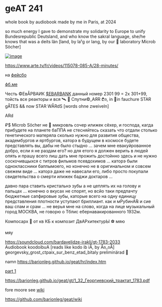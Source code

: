# geAT 241

whole book by audiobook made by me in Paris, at 2024

so much energy I gave to demonstrate my solidarity to Europe to unify Bundesrepublic Deutsland, and who know the sakral language, she/he knows that was a deits län [land, by laჼg or lang, by our 🔬 laboratory Microb Söcher]

[![image](https://github.com/barionleg/geat/assets/102619282/131ac958-842f-4675-845a-f6bc6f523efb)
](https://www.arte.tv/fr/videos/115078-085-A/28-minutes/)

https://www.arte.tv/fr/videos/115078-085-A/28-minutes/

на [фейсбо](https://www.facebook.com/sebarbank/posts/pfbid02PrcZmvHRYxRZDZyXdx3p8oNMoAkeVJddsY9ZAF19xbdF4PECyzDtYQvaPRHg7vWSl)

[фб.ме](https://www.facebook.com/sebarbank/posts/pfbid02PrcZmvHRYxRZDZyXdx3p8oNMoAkeVJddsY9ZAF19xbdF4PECyzDtYQvaPRHg7vWSl)

Честь ©ЕвÅРВАИК [$EBARBANK](https://www.facebook.com/sebarbank) данный номер 2301 99 = 2х 301+99, тойсть все реакторы и вся 🛰 📡 Спутни©_АЯR ₾ი, in 🔮in fauchure STAR gÅTES && now STAR WÅRdS [words ohne zweiveln] 

ARd

₽$ Microb Söcher не 🚐 микровль сочер илижек сёхер, и господа, кагда прибудете на планете баППА не стесняйтесь сказать что отдали столько генетического матеряла сколько нужно для развития общества, академбургов и яртбургов, каторэ в будущем в космосе будете представлять вы, дабы не было стыдно ... зачем мне евакуйрованное добро, если я не раздам его? но для етого я должен верить в людей опять и прашу всего лиш дать мне прожить достойнно здесь и не нужно соскочивщыхся с титров фильмов псевдохимов ... каторэ были одноклассники баппымоего, но конечно не в оригинальном и совсем свежем виде ... каторэ даже не навесали его, либо просто покупали свидетельства о смерти илижек баджи доктаров ... 

давно пара ставить кристальнэ зубы а не цеплять их на голову и пальцах ... конечно о вкусах не спорят, но всйо таки предпачту бюджетные сапфировые зубы, каторые всего на одну единицу представления плотности уступают бриллиант. как и мРубинА℞ и сие ваш спам и срам ... не верья мне на слово, когда на лице музыкальный город МОСКВА, не говорю о Тблис ебернавакированного 1932м. 

Компосарх 🛬 от кв КБ к композит ДвАРхитектурЫ ⚽ мяю 

мяу

https://soundcloud.com/bardavelidze-irakli/gt-1783-2033  
Audiobook koodoibuA [reads like kodo ib iÅ, by Åი_იÅ] georgevsky_grost_ctpaix_sur_benz_etad_bitaly preliminärad 🙏 

namn https://barionleg.github.io/geat/hr/index.htm

[part 1](https://barionleg.github.io/geat/gt/1_32_Георгиевский_трактат_1783.pdf
)

https://barionleg.github.io/geat/gt/1_32_Георгиевский_трактат_1783.pdf

fore moore see [wiki](https://github.com/barionleg/geat/wiki) 

https://github.com/barionleg/geat/wiki
